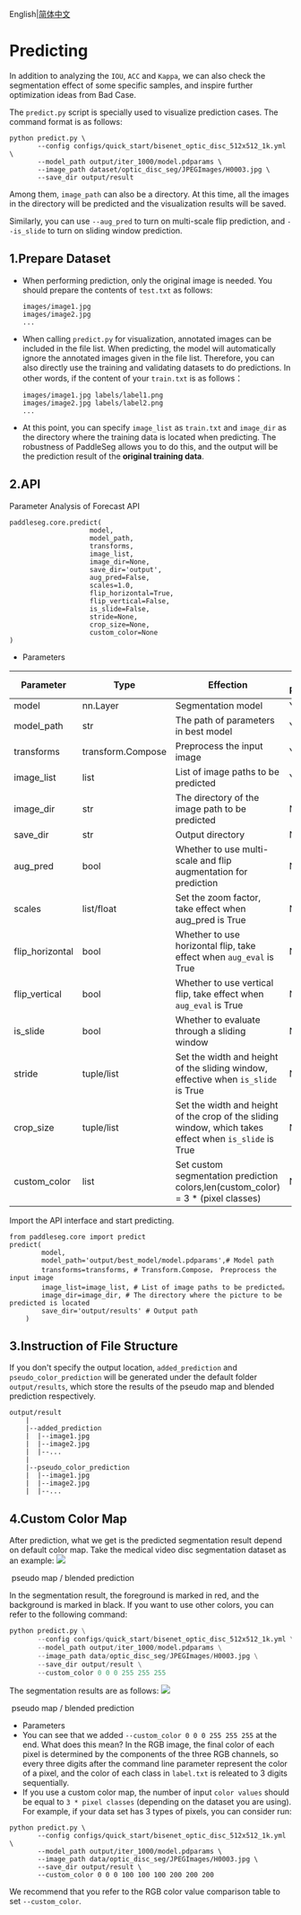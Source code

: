 English|[简体中文](predict_cn.md)

# Predicting

In addition to analyzing the `IOU`, `ACC` and `Kappa`, we can also check the segmentation effect of some specific samples, and inspire further optimization ideas from Bad Case.

The `predict.py` script is specially used to visualize prediction cases. The command format is as follows:

```
python predict.py \
       --config configs/quick_start/bisenet_optic_disc_512x512_1k.yml \
       --model_path output/iter_1000/model.pdparams \
       --image_path dataset/optic_disc_seg/JPEGImages/H0003.jpg \
       --save_dir output/result
```

Among them, `image_path` can also be a directory. At this time, all the images in the directory will be predicted and the visualization results will be saved.

Similarly, you can use `--aug_pred` to turn on multi-scale flip prediction, and `--is_slide` to turn on sliding window prediction.


## 1.Prepare Dataset

- When performing prediction, only the original image is needed. You should prepare the contents of `test.txt` as follows:
    ```
    images/image1.jpg
    images/image2.jpg
    ...
    ```

- When calling `predict.py` for visualization, annotated images can be included in the file list. When predicting, the model will automatically ignore the annotated images given in the file list. Therefore, you can also directly use the training and validating datasets to do predictions. In other words, if the content of your `train.txt` is as follows：
    ```
    images/image1.jpg labels/label1.png
    images/image2.jpg labels/label2.png
    ...
    ```

* At this point, you can specify `image_list` as `train.txt` and `image_dir` as the directory where the training data is located when predicting. The robustness of PaddleSeg allows you to do this, and the output will be the prediction result of the **original training data**.

## 2.API
Parameter Analysis of Forecast API 

```
paddleseg.core.predict(
                    model,
                    model_path,
                    transforms,
                    image_list,
                    image_dir=None,
                    save_dir='output',
                    aug_pred=False,
                    scales=1.0,
                    flip_horizontal=True,
                    flip_vertical=False,
                    is_slide=False,
                    stride=None,
                    crop_size=None,
                    custom_color=None
)
```

- Parameters

| Parameter          | Type          | Effection                                                 | Is Required | Default |
| --------------- | ----------------- | ---------------------------------------------------- | ---------- | -------- |
| model           | nn.Layer          | Segmentation model                            | Yes         | -        |
| model_path      | str               | The path of parameters in best model          | Yes         | -        |
| transforms      | transform.Compose | Preprocess the input image                    | Yes         | -        |
| image_list      | list              | List of image paths to be predicted             | Yes         | -        |
| image_dir       | str               | The directory of the image path to be predicted     | No         | None     |
| save_dir        | str               | Output directory                                         | No         | 'output' |
| aug_pred        | bool              | Whether to use multi-scale and flip augmentation for prediction          | No         | False    |
| scales          | list/float        | Set the zoom factor, take effect when aug_pred is True                   | No         | 1.0      |
| flip_horizontal | bool              | Whether to use horizontal flip, take effect when `aug_eval` is True      | No         | True     |
| flip_vertical   | bool              | Whether to use vertical flip, take effect when `aug_eval` is True        | No         | False    |
| is_slide        | bool              | Whether to evaluate through a sliding window                             | No         | False    |
| stride          | tuple/list        | Set the width and height of the sliding window, effective when `is_slide` is True       | No         | None     |
| crop_size       | tuple/list        | Set the width and height of the crop of the sliding window, which takes effect when `is_slide` is True | No         | None     |
| custom_color    | list              | Set custom segmentation prediction colors,len(custom_color) = 3 * (pixel classes)  | No        | Default color map |

Import the API interface and start predicting.

```
from paddleseg.core import predict
predict(
        model,
        model_path='output/best_model/model.pdparams',# Model path
        transforms=transforms, # Transform.Compose， Preprocess the input image
        image_list=image_list, # List of image paths to be predicted。
        image_dir=image_dir, # The directory where the picture to be predicted is located
        save_dir='output/results' # Output path
    )
```

## 3.Instruction of File Structure
If you don't specify the output location, `added_prediction` and `pseudo_color_prediction` will be generated under the default folder `output/results`, which store the results of the pseudo map and blended prediction respectively.

    output/result
        |
        |--added_prediction
        |  |--image1.jpg
        |  |--image2.jpg
        |  |--...
        |
        |--pseudo_color_prediction
        |  |--image1.jpg
        |  |--image2.jpg
        |  |--...


## 4.Custom Color Map
After prediction, what we get is the predicted segmentation result depend on default color map. Take the medical video disc segmentation dataset as an example:
![](./color_map/before_mapped.jpeg)

​                                                                                            pseudo map / blended prediction

In the segmentation result, the foreground is marked in red, and the background is marked in black. If you want to use other colors, you can refer to the following command:
```python
python predict.py \
       --config configs/quick_start/bisenet_optic_disc_512x512_1k.yml \
       --model_path output/iter_1000/model.pdparams \
       --image_path data/optic_disc_seg/JPEGImages/H0003.jpg \
       --save_dir output/result \
       --custom_color 0 0 0 255 255 255
```
The segmentation results are as follows:
![](./color_map/after_mapped.jpeg)

​                                                                                            pseudo map / blended prediction

- Parameters
- You can see that we added `--custom_color 0 0 0 255 255 255` at the end. What does this mean? In the RGB image, the final color of each pixel is determined by the components of the three RGB channels, so every three digits after the command line parameter represent the color of a pixel, and the color of each class in `label.txt` is releated to 3 digits sequentially.
- If you use a custom color map, the number of input `color values` should be equal to `3 * pixel classes` (depending on the dataset you are using). For example, if your data set has 3 types of pixels, you can consider run:
```pythons
python predict.py \
       --config configs/quick_start/bisenet_optic_disc_512x512_1k.yml \
       --model_path output/iter_1000/model.pdparams \
       --image_path data/optic_disc_seg/JPEGImages/H0003.jpg \
       --save_dir output/result \
       --custom_color 0 0 0 100 100 100 200 200 200
```

We recommend that you refer to the RGB color value comparison table to set `--custom_color`.